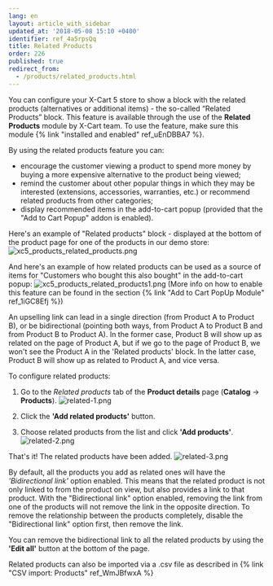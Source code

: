 ```yaml
---
lang: en
layout: article_with_sidebar
updated_at: '2018-05-08 15:10 +0400'
identifier: ref_4a5rpsQq
title: Related Products
order: 226
published: true
redirect_from:
  - /products/related_products.html
---
```

You can configure your X-Cart 5 store to show a block with the related products (alternatives or additional items) - the so-called “Related Products” block. This feature is available through the use of the **Related Products** module by X-Cart team. To use the feature, make sure this module {% link "installed and enabled" ref_uEnDBBA7 %}.

By using the related products feature you can: 
* encourage the customer viewing a product to spend more money by buying a more expensive alternative to the product being viewed;
* remind the customer about other popular things in which they may be interested (extensions, accessories, warranties, etc.) or recommend related products from other categories; 
* display recommended items in the add-to-cart popup (provided that the "Add to Cart Popup" addon is enabled).

Here's an example of "Related products" block - displayed at the bottom of the product page for one of the products in our demo store:
![xc5_products_related_products.png]({{site.baseurl}}/attachments/ref_4a5rpsQq/xc5_products_related_products.png)

And here's an example of how related products can be used as a source of items for "Customers who bought this also bought" in the add-to-cart popup:
![xc5_products_related_products1.png]({{site.baseurl}}/attachments/ref_4a5rpsQq/xc5_products_related_products1.png)
(More info on how to enable this feature can be found in the section {% link "Add to Cart PopUp Module" ref_1iGC8Efj %})

An upselling link can lead in a single direction (from Product A to Product B), or be bidirectional (pointing both ways, from Product A to Product B and from Product B to Product A). In the former case, Product B will show up as related on the page of Product A, but if we go to the page of Product B, we won't see the Product A in the 'Related products' block. In the latter case, Product B will show up as related to Product A, and vice versa.

To configure related products:

1. Go to the _Related products_ tab of the **Product details** page (**Catalog** -> **Products**).
  ![related-1.png]({{site.baseurl}}/attachments/ref_4a5rpsQq/related-1.png)

2. Click the **'Add related products'** button.

3. Choose related products from the list and click **'Add products'**.
  ![related-2.png]({{site.baseurl}}/attachments/ref_4a5rpsQq/related-2.png)

That's it! The related products have been added.
  ![related-3.png]({{site.baseurl}}/attachments/ref_4a5rpsQq/related-3.png)

By default, all the products you add as related ones will have the _'Bidirectional link'_ option enabled. This means that the related product is not only linked to from the product on view, but also provides a link to that product. With the "Bidirectional link" option enabled, removing the link from one of the products will not remove the link in the opposite direction. To remove the relationship between the products completely, disable the "Bidirectional link" option first, then remove the link.

You can remove the bidirectional link to all the related products by using the **'Edit all'** button at the bottom of the page.

Related products can also be imported via a .csv file as described in {% link "CSV import: Products" ref_WmJBfwxA %}
